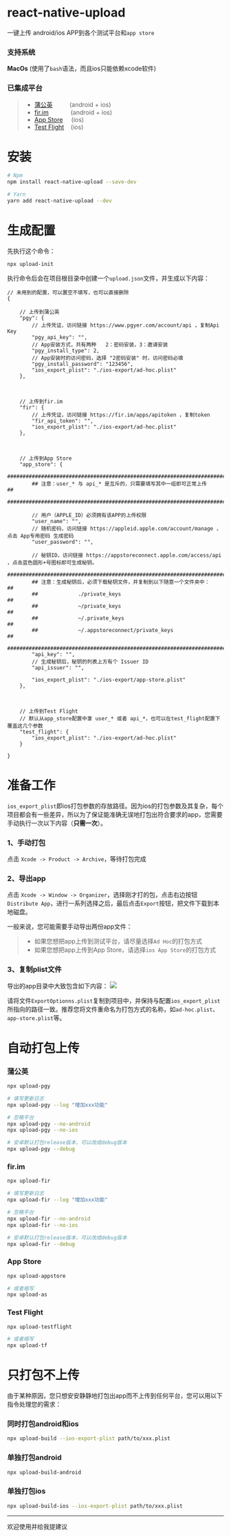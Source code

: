# react-native-upload
一键上传 android/ios APP到各个测试平台和`app store`

### 支持系统
**MacOs**&nbsp;(使用了`bash`语法，而且ios只能依赖xcode软件)

### 已集成平台

>- [蒲公英](https://www.pgyer.com)  &nbsp;&nbsp;&nbsp;&nbsp;&nbsp;&nbsp;&nbsp;&nbsp;&nbsp;(android + ios)
>- [fir.im](https://fir.im)  &nbsp;&nbsp;&nbsp;&nbsp;&nbsp;&nbsp;&nbsp;&nbsp;&nbsp;&nbsp;&nbsp;&nbsp;(android + ios)
>- [App Store](https://appstoreconnect.apple.com) &nbsp;&nbsp;&nbsp;&nbsp;(ios)
>- [Test Flight](https://developer.apple.com/testflight/) &nbsp;&nbsp;&nbsp;(ios)

# 安装
```bash
# Npm
npm install react-native-upload --save-dev

# Yarn
yarn add react-native-upload --dev
```

# 生成配置
先执行这个命令：
```bash
npx upload-init
```
执行命令后会在项目根目录中创建一个`upload.json`文件，并生成以下内容：
```json5
// 未用到的配置，可以置空不填写，也可以直接删除
{

    // 上传到蒲公英
    "pgy": {
        // 上传凭证，访问链接 https://www.pgyer.com/account/api ，复制Api Key
        "pgy_api_key": "",
        // App安装方式，共有两种   2：密码安装，3：邀请安装
        "pgy_install_type": 2,
        // App安装时的访问密码，选择 "2密码安装" 时，访问密码必填
        "pgy_install_password": "123456",
        "ios_export_plist": "./ios-export/ad-hoc.plist"
    },



    // 上传到fir.im
    "fir": {
        // 上传凭证，访问链接 https://fir.im/apps/apitoken ，复制token
        "fir_api_token": "",
        "ios_export_plist": "./ios-export/ad-hoc.plist"
    },



    // 上传到App Store
    "app_store": {
        ###########################################################################
        ## 注意：user_* 与 api_* 是互斥的，只需要填写其中一组即可正常上传                ##
        ###########################################################################

        // 用户（APPLE_ID）必须拥有该APP的上传权限
        "user_name": "",
        // 随机密码，访问链接 https://appleid.apple.com/account/manage ，点击 App专用密码 生成密码
        "user_password": "",

        // 秘钥ID，访问链接 https://appstoreconnect.apple.com/access/api ，点击蓝色圆形+号图标即可生成秘钥。
        ##########################################################################
        ## 注意：生成秘钥后，必须下载秘钥文件，并复制到以下随意一个文件夹中：              ##
        ##             ./private_keys                                           ##
        ##             ~/private_keys                                           ##
        ##             ~/.private_keys                                          ##
        ##             ~/.appstoreconnect/private_keys                          ##
        ##########################################################################
        "api_key": "",
        // 生成秘钥后，秘钥的列表上方有个 Issuer ID
        "api_issuer": "",

        "ios_export_plist": "./ios-export/app-store.plist"
    },



    // 上传到Test Flight
    // 默认从app_store配置中拿 user_* 或者 api_*，也可以在test_flight配置下覆盖这几个参数
    "test_flight": {
        "ios_export_plist": "./ios-export/ad-hoc.plist"
    }

}
```


# 准备工作

`ios_export_plist`即ios打包参数的存放路径。因为ios的打包参数及其复杂，每个项目都会有一些差异，所以为了保证能准确无误地打包出符合要求的app，您需要手动执行一次以下内容（**只需一次**）。

### 1、手动打包
点击 `Xcode -> Product -> Archive`，等待打包完成
### 2、导出app
点击 `Xcode -> Window -> Organizer`，选择刚才打的包，点击右边按钮`Distribute App`，进行一系列选择之后，最后点击`Export`按钮，把文件下载到本地磁盘。

一般来说，您可能需要手动导出两份app文件：

>- 如果您想把app上传到测试平台，请尽量选择`Ad Hoc`的打包方式
>- 如果您想把app上传到App Store，请选择`ios App Store`的打包方式

### 3、复制plist文件
导出的app目录中大致包含如下内容：
![](https://github.com/fwh1990/react-native-upload/blob/master/example.png?raw=true)

请将文件`ExportOptionns.plist`复制到项目中，并保持与配置`ios_export_plist`所指向的路径一致。推荐您将文件重命名为打包方式的名称，如`ad-hoc.plist`、`app-store.plist`等。

# 自动打包上传

### 蒲公英
```bash
npx upload-pgy

# 填写更新日志
npx upload-pgy --log "增加xxx功能"

# 忽略平台
npx upload-pgy --no-android
npx upload-pgy --no-ios

# 安卓默认打包release版本，可以改成debug版本
npx upload-pgy --debug
```

### fir.im
```bash
npx upload-fir

# 填写更新日志
npx upload-fir --log "增加xxx功能"

# 忽略平台
npx upload-fir --no-android
npx upload-fir --no-ios

# 安卓默认打包release版本，可以改成debug版本
npx upload-fir --debug
```

### App Store
```bash
npx upload-appstore

# 或者缩写
npx upload-as
```

### Test Flight
```bash
npx upload-testflight

# 或者缩写
npx upload-tf
```

# 只打包不上传
由于某种原因，您只想安安静静地打包出app而不上传到任何平台，您可以用以下指令处理您的需求：

### 同时打包android和ios
```bash
npx upload-build --ios-export-plist path/to/xxx.plist
```


### 单独打包android
```bash
npx upload-build-android
```

### 单独打包ios
```bash
npx upload-build-ios --ios-export-plist path/to/xxx.plist
```

------

欢迎使用并给我提建议
